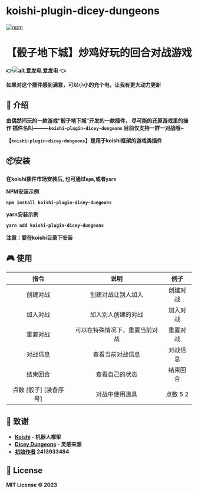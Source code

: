 # koishi-plugin-dicey-dungeons

[![npm](https://img.shields.io/npm/v/koishi-plugin-dicey-dungeons?style=flat-square)](https://www.npmjs.com/package/koishi-plugin-dicey-dungeons)

<div align="center">
    <h1><b>【骰子地下城】炒鸡好玩的回合对战游戏<b></h1>
</div>

👉[![alt 爱发电](https://static.afdiancdn.com/static/img/logo/logo.png) 爱发电](https://afdian.net/a/jiuzhichuan)  👈



 如果对这个插件感到满意，可以小小的充个电，让我有更大动力更新


## 🎈 介绍
由偶然间玩的一款游戏“骰子地下城”开发的一款插件，
尽可能的还原游戏里的操作
插件名叫———`koishi-plugin-dicey-dungeons`
目前仅支持一群一对战哦~

【`koishi-plugin-dicey-dungeons`】是用于koishi框架的游戏类插件

## 📦安装
在koishi插件市场安装后,
也可通过`npm`,或者`yarn`

**NPM安装示例**

```bash
npm install koishi-plugin-dicey-dungeons
```



**yarn安装示例**

```bash
yarn add koishi-plugin-dicey-dungeons
```



**注意：要在koishi目录下安装**

## 🎮 使用
|          指令          |              说明              |   例子   |
| :--------------------: | :----------------------------: | :------: |
|        创建对战        |       创建对战让别人加入       | 创建对战 |
|        加入对战        |       加入别人创建的对战       | 加入对战 |
|        重置对战        | 可以在特殊情况下，重置当前对战 | 重置对战 |
|        对战信息        |        查看当前对战信息        | 对战信息 |
|        结束回合        |         查看自己的状态         | 结束回合 |
| 点数 [骰子] [装备序号] |         对战中使用道具         | 点数 5 2 |


## 🙏 致谢
- [Koishi](https://koishi.chat/) - 机器人框架
- [Dicey Dungeons](https://diceydungeons.com/) - 灵感来源
- [初始作者](#) 2413933494
## 📄 License

MIT License © 2023
